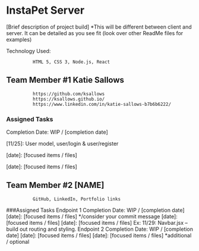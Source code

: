 
# InstaPet Server

[Brief description of project build]  *This will be different between client and server.  It can be detailed as you see fit (look over other ReadMe files for examples)

Technology Used:

              HTML 5, CSS 3, Node.js, React

## Team Member #1  Katie Sallows

              https://github.com/ksallows
              https://ksallows.github.io/
              https://www.linkedin.com/in/katie-sallows-b7b6b6222/

### Assigned Tasks

Completion Date: WIP / [completion date]

[11/25]: User model, user/login & user/register

[date]: [focused items / files]

[date]: [focused items / files]
 

## Team Member #2  [NAME]

              GitHub, LinkedIn, Portfolio links

###Assigned Tasks
Endpoint 1
Completion Date: WIP / [completion date]
[date]: [focused items / files] */consider your commit message
[date]: [focused items / files]
[date]: [focused items / files]
Ex: 11/29: Navbar.jsx – build out routing and styling.
Endpoint 2
Completion Date: WIP / [completion date]
[date]: [focused items / files]
[date]: [focused items / files]
*additional / optional